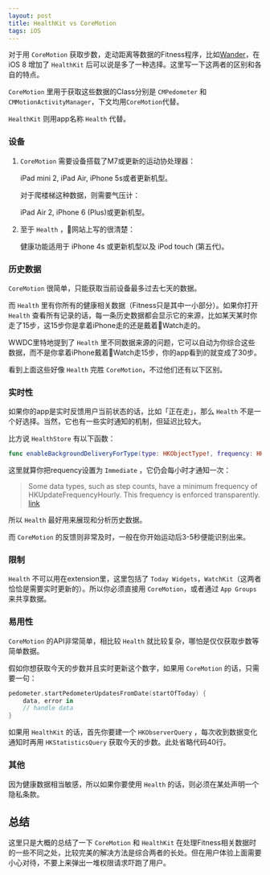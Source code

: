 ```yaml
---
layout: post
title: HealthKit vs CoreMotion
tags: iOS
---
```

对于用 `CoreMotion` 获取步数，走动距离等数据的Fitness程序，比如[Wander][1]，在 iOS 8 增加了 `HealthKit` 后可以说是多了一种选择。这里写一下这两者的区别和各自的特点。

`CoreMotion` 里用于获取这些数据的Class分别是 `CMPedometer` 和 `CMMotionActivityManager`，下文均用`CoreMotion`代替。

`HealthKit` 则用app名称 `Health` 代替。

### 设备

1. `CoreMotion` 需要设备搭载了M7或更新的运动协处理器：

	iPad mini 2, iPad Air, iPhone 5s或者更新机型。

	对于爬楼梯这种数据，则需要气压计：

	iPad Air 2, iPhone 6 (Plus)或更新机型。

2. 至于 `Health` ，网站上写的很清楚：

	健康功能适用于 iPhone 4s 或更新机型以及 iPod touch (第五代)。

### 历史数据

`CoreMotion` 很简单，只能获取当前设备最多过去七天的数据。

而 `Health` 里有你所有的健康相关数据（Fitness只是其中一小部分）。如果你打开 `Health` 查看所有记录的话，每一条历史数据都会显示它的来源，比如某天某时你走了15步，这15步你是拿着iPhone走的还是戴着Watch走的。

WWDC里特地提到了 `Health` 里不同数据来源的问题，它可以自动为你综合这些数据，而不是你拿着iPhone戴着Watch走15步，你的app看到的就变成了30步。

看到上面这些好像 `Health` 完胜 `CoreMotion`，不过他们还有以下区别。

### 实时性

如果你的app是实时反馈用户当前状态的话，比如「正在走」，那么 `Health` 不是一个好选择。当然，它也有一些实时通知的机制，但延迟比较大。

比方说 `HealthStore` 有以下函数：

```swift
func enableBackgroundDeliveryForType(type: HKObjectType!, frequency: HKUpdateFrequency, withCompletion completion: ((Bool, NSError!) -> Void)!)
```

这里就算你把requency设置为 `Immediate` ，它仍会每小时才通知一次：

> Some data types, such as step counts, have a minimum frequency of HKUpdateFrequencyHourly. This frequency is enforced transparently. [link][2]

所以 `Health` 最好用来展现和分析历史数据。

而 `CoreMotion` 的反馈则非常及时，一般在你开始运动后3-5秒便能识别出来。

### 限制

`Health` 不可以用在extension里，这里包括了 `Today Widgets`，`WatchKit`（这两者恰恰是需要实时更新的）。所以你必须直接用 `CoreMotion`，或者通过 `App Groups` 来共享数据。

### 易用性

`CoreMotion` 的API非常简单，相比较 `Health` 就比较复杂，哪怕是仅仅获取步数等简单数据。

假如你想获取今天的步数并且实时更新这个数字，如果用 `CoreMotion` 的话，只需要一句：

```swift
pedometer.startPedometerUpdatesFromDate(startOfToday) {
    data, error in
    // handle data
}
```

如果用 `HealthKit` 的话，首先你要建一个 `HKObserverQuery` ，每次收到数据变化通知时再用 `HKStatisticsQuery` 获取今天的步数。此处省略代码40行。

### 其他

因为健康数据相当敏感，所以如果你要使用 `Health` 的话，则必须在某处声明一个隐私条款。

## 总结

这里只是大概的总结了一下 `CoreMotion` 和 `HealthKit` 在处理Fitness相关数据时的一些不同之处，比较完美的解决方法是综合两者的长处。但在用户体验上面需要小心对待，不要上来弹出一堆权限请求吓跑了用户。

[1]: https://itunes.apple.com/app/wander-for-iphone-5s/id774474904?&mt=8

[2]: https://developer.apple.com/library/prerelease/ios/documentation/HealthKit/Reference/HKHealthStore_Class/index.html#//apple_ref/occ/instm/HKHealthStore/
